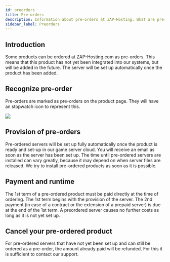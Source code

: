 ```yaml
---
id: preorders
title: Pre-orders
description: Information about pre-orders at ZAP-Hosting. What are pre-orders? When are servers set up? Can pre-orders be cancelled? - ZAP-Hosting.com documentation
sidebar_label: Preorders
---
```




## Introduction

Some products can be ordered at ZAP-Hosting.com as pre-orders. This means that this product has not yet been integrated into our systems, but will be added in the future. The server will be set up automatically once the product has been added.

## Recognize pre-order

Pre-orders are marked as pre-orders on the product page. They will have an stopwatch icon to represent this.

![](https://github.com/zaphosting/docs/assets/42719082/6af93b92-69bc-49ef-adbd-2b858f3b6c01)

## Provision of pre-orders

Pre-ordered servers will be set up fully automatically once the product is ready and set-up in our game server cloud. You will receive an email as soon as the server has been set up. The time until pre-ordered servers are installed can vary greatly, because it may depend on when server files are released. We try to install pre-ordered products as soon as it is possible.



## Payment and runtime

The 1st term of a pre-ordered product must be paid directly at the time of ordering. The 1st term begins with the provision of the server. The 2nd payment (in case of a contract or the extension of a prepaid server) is due at the end of the 1st term. A preordered server causes no further costs as long as it is not yet set up.



## Cancel your pre-ordered product
For pre-ordered servers that have not yet been set up and can still be ordered as a pre-order, the amount already paid will be refunded. For this it is sufficient to contact our support.
